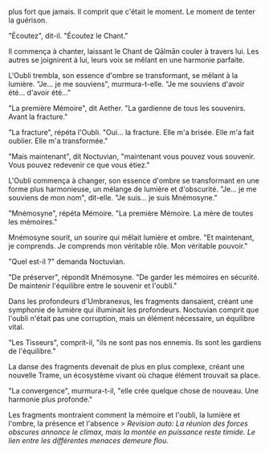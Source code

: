 plus fort que jamais.
Il comprit que c'était le moment.
Le moment de tenter la guérison.

"Écoutez",
dit-il.
"Écoutez le Chant."

Il commença à chanter,
laissant le Chant de Qālmān
couler à travers lui.
Les autres se joignirent à lui,
leurs voix se mêlant
en une harmonie parfaite.

L'Oubli trembla,
son essence d'ombre se transformant,
se mêlant à la lumière.
"Je... je me souviens",
murmura-t-elle.
"Je me souviens d'avoir été...
d'avoir été..."

"La première Mémoire",
dit Aether.
"La gardienne de tous les souvenirs.
Avant la fracture."

"La fracture",
répéta l'Oubli.
"Oui... la fracture.
Elle m'a brisée.
Elle m'a fait oublier.
Elle m'a transformée."

"Mais maintenant",
dit Noctuvian,
"maintenant vous pouvez vous souvenir.
Vous pouvez redevenir
ce que vous étiez."

L'Oubli commença à changer,
son essence d'ombre se transformant
en une forme plus harmonieuse,
un mélange de lumière et d'obscurité.
"Je... je me souviens de mon nom",
dit-elle.
"Je suis... je suis Mnémosyne."

"Mnémosyne",
répéta Mémoire.
"La première Mémoire.
La mère de toutes les mémoires."

Mnémosyne sourit,
un sourire qui mêlait
lumière et ombre.
"Et maintenant,
je comprends.
Je comprends mon véritable rôle.
Mon véritable pouvoir."

"Quel est-il ?"
demanda Noctuvian.

"De préserver",
répondit Mnémosyne.
"De garder les mémoires en sécurité.
De maintenir l'équilibre
entre le souvenir et l'oubli."

Dans les profondeurs d'Umbranexus,
les fragments dansaient,
créant une symphonie de lumière
qui illuminait les profondeurs.
Noctuvian comprit que l'oubli
n'était pas une corruption,
mais un élément nécessaire,
un équilibre vital.

"Les Tisseurs",
comprit-il,
"ils ne sont pas nos ennemis.
Ils sont les gardiens de l'équilibre."

La danse des fragments
devenait de plus en plus complexe,
créant une nouvelle Trame,
un écosystème vivant
où chaque élément trouvait sa place.

"La convergence",
murmura-t-il,
"elle crée quelque chose de nouveau.
Une harmonie plus profonde."

Les fragments montraient
comment la mémoire et l'oubli,
la lumière et l'ombre,
la présence et l'absence > _Revision auto: La réunion des forces obscures annonce le climax, mais la montée en puissance reste timide. Le lien entre les différentes menaces demeure flou._
